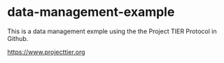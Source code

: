 # data-management-example
This is a data management exmple using the the Project TIER Protocol in Github.

https://www.projecttier.org


